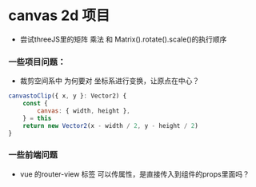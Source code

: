 # canvas 2d 项目
- 尝试threeJS里的矩阵 乘法  和 Matrix().rotate().scale()的执行顺序

### 一些项目问题：
* 裁剪空间系中 为何要对 坐标系进行变换，让原点在中心？
```javascript
canvastoClip({ x, y }: Vector2) {
    const {
        canvas: { width, height },
    } = this
    return new Vector2(x - width / 2, y - height / 2)
}
```

### 一些前端问题
* vue 的router-view 标签  可以传属性，是直接传入到组件的props里面吗？